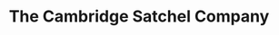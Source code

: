 ---
title: "The Cambridge Satchel Company"
url: /cambridge/the-cambridge-satchel-company/
shop: bag
---